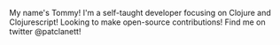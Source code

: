 My name's Tommy! I'm a self-taught developer focusing on Clojure and Clojurescript! Looking to make open-source contributions! Find me on twitter @patclanett!
